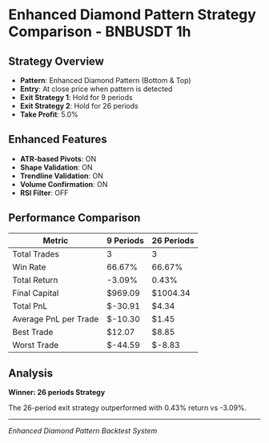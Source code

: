 # Enhanced Diamond Pattern Strategy Comparison - BNBUSDT 1h

## Strategy Overview
- **Pattern**: Enhanced Diamond Pattern (Bottom & Top)
- **Entry**: At close price when pattern is detected
- **Exit Strategy 1**: Hold for 9 periods
- **Exit Strategy 2**: Hold for 26 periods
- **Take Profit**: 5.0%

## Enhanced Features
- **ATR-based Pivots**: ON
- **Shape Validation**: ON
- **Trendline Validation**: ON
- **Volume Confirmation**: ON
- **RSI Filter**: OFF

## Performance Comparison

| Metric | 9 Periods | 26 Periods |
|--------|-----------|------------|
| Total Trades | 3 | 3 |
| Win Rate | 66.67% | 66.67% |
| Total Return | -3.09% | 0.43% |
| Final Capital | $969.09 | $1004.34 |
| Total PnL | $-30.91 | $4.34 |
| Average PnL per Trade | $-10.30 | $1.45 |
| Best Trade | $12.07 | $8.85 |
| Worst Trade | $-44.59 | $-8.83 |

## Analysis

**Winner: 26 periods Strategy**

The 26-period exit strategy outperformed with 0.43% return vs -3.09%.

---
*Enhanced Diamond Pattern Backtest System*
